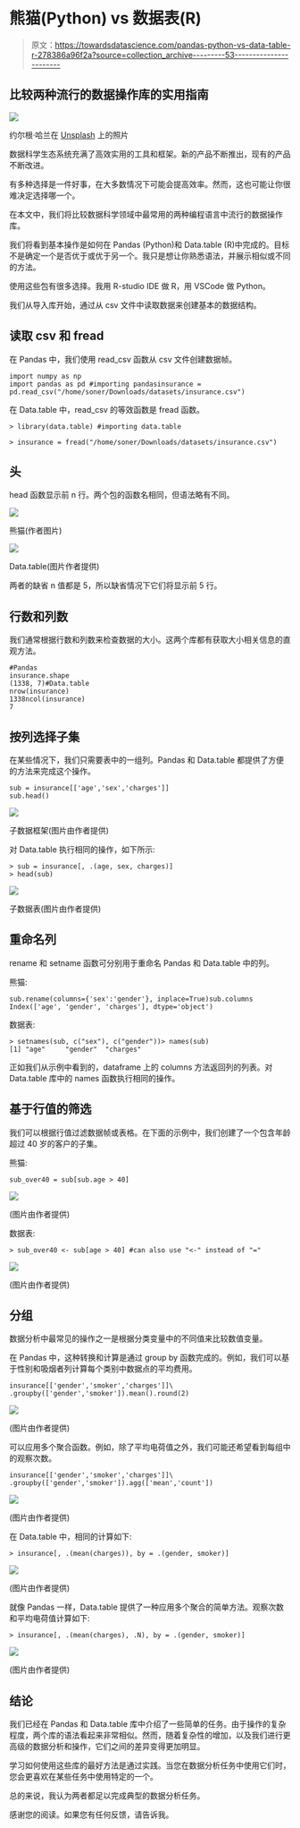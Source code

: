 # 熊猫(Python) vs 数据表(R)

> 原文：<https://towardsdatascience.com/pandas-python-vs-data-table-r-278386a96f2a?source=collection_archive---------53----------------------->

## 比较两种流行的数据操作库的实用指南

![](img/0f25e28c8001e72a64ff2d7ca85a3876.png)

约尔根·哈兰在 [Unsplash](https://unsplash.com/s/photos/twice?utm_source=unsplash&utm_medium=referral&utm_content=creditCopyText) 上的照片

数据科学生态系统充满了高效实用的工具和框架。新的产品不断推出，现有的产品不断改进。

有多种选择是一件好事，在大多数情况下可能会提高效率。然而，这也可能让你很难决定选择哪一个。

在本文中，我们将比较数据科学领域中最常用的两种编程语言中流行的数据操作库。

我们将看到基本操作是如何在 Pandas (Python)和 Data.table (R)中完成的。目标不是确定一个是否优于或优于另一个。我只是想让你熟悉语法，并展示相似或不同的方法。

使用这些包有很多选择。我用 R-studio IDE 做 R，用 VSCode 做 Python。

我们从导入库开始，通过从 csv 文件中读取数据来创建基本的数据结构。

## 读取 csv 和 fread

在 Pandas 中，我们使用 read_csv 函数从 csv 文件创建数据帧。

```
import numpy as np
import pandas as pd #importing pandasinsurance = pd.read_csv("/home/soner/Downloads/datasets/insurance.csv")
```

在 Data.table 中，read_csv 的等效函数是 fread 函数。

```
> library(data.table) #importing data.table 

> insurance = fread("/home/soner/Downloads/datasets/insurance.csv")
```

## 头

head 函数显示前 n 行。两个包的函数名相同，但语法略有不同。

![](img/463fa2de5b16ed359aa50326326d086e.png)

熊猫(作者图片)

![](img/1a8a7f30f9fdd35f3eabc23f4e7d1725.png)

Data.table(图片作者提供)

两者的缺省 n 值都是 5，所以缺省情况下它们将显示前 5 行。

## 行数和列数

我们通常根据行数和列数来检查数据的大小。这两个库都有获取大小相关信息的直观方法。

```
#Pandas
insurance.shape
(1338, 7)#Data.table
nrow(insurance)
1338ncol(insurance)
7
```

## 按列选择子集

在某些情况下，我们只需要表中的一组列。Pandas 和 Data.table 都提供了方便的方法来完成这个操作。

```
sub = insurance[['age','sex','charges']]
sub.head()
```

![](img/c72248d084a527e8acce3f915e677b7a.png)

子数据框架(图片由作者提供)

对 Data.table 执行相同的操作，如下所示:

```
> sub = insurance[, .(age, sex, charges)]
> head(sub)
```

![](img/f18bb80d419711d5c5258af2a0a5aa21.png)

子数据表(图片由作者提供)

## 重命名列

rename 和 setname 函数可分别用于重命名 Pandas 和 Data.table 中的列。

熊猫:

```
sub.rename(columns={'sex':'gender'}, inplace=True)sub.columns
Index(['age', 'gender', 'charges'], dtype='object')
```

数据表:

```
> setnames(sub, c("sex"), c("gender"))> names(sub)
[1] "age"     "gender"  "charges"
```

正如我们从示例中看到的，dataframe 上的 columns 方法返回列的列表。对 Data.table 库中的 names 函数执行相同的操作。

## 基于行值的筛选

我们可以根据行值过滤数据帧或表格。在下面的示例中，我们创建了一个包含年龄超过 40 岁的客户的子集。

熊猫:

```
sub_over40 = sub[sub.age > 40]
```

![](img/3b2c819ef1b92237b1627c8b54883f00.png)

(图片由作者提供)

数据表:

```
> sub_over40 <- sub[age > 40] #can also use "<-" instead of "="
```

![](img/cfb5f673e0a53a2a0fa54c1ea6a8b33a.png)

(图片由作者提供)

## 分组

数据分析中最常见的操作之一是根据分类变量中的不同值来比较数值变量。

在 Pandas 中，这种转换和计算是通过 group by 函数完成的。例如，我们可以基于性别和吸烟者列计算每个类别中数据点的平均费用。

```
insurance[['gender','smoker','charges']]\
.groupby(['gender','smoker']).mean().round(2)
```

![](img/b58516a836f4ace3ef759c21d7c4e18b.png)

(图片由作者提供)

可以应用多个聚合函数。例如，除了平均电荷值之外，我们可能还希望看到每组中的观察次数。

```
insurance[['gender','smoker','charges']]\
.groupby(['gender','smoker']).agg(['mean','count'])
```

![](img/8a54bb17f9db35ddee68dba2bcc257ea.png)

(图片由作者提供)

在 Data.table 中，相同的计算如下:

```
> insurance[, .(mean(charges)), by = .(gender, smoker)]
```

![](img/c50b84df50cc9439e7514d4ba28cf029.png)

(图片由作者提供)

就像 Pandas 一样，Data.table 提供了一种应用多个聚合的简单方法。观察次数和平均电荷值计算如下:

```
> insurance[, .(mean(charges), .N), by = .(gender, smoker)]
```

![](img/3588adbd1e07b391be47a5eef0da53a6.png)

(图片由作者提供)

## 结论

我们已经在 Pandas 和 Data.table 库中介绍了一些简单的任务。由于操作的复杂程度，两个库的语法看起来非常相似。然而，随着复杂性的增加，以及我们进行更高级的数据分析和操作，它们之间的差异变得更加明显。

学习如何使用这些库的最好方法是通过实践。当您在数据分析任务中使用它们时，您会更喜欢在某些任务中使用特定的一个。

总的来说，我认为两者都足以完成典型的数据分析任务。

感谢您的阅读。如果您有任何反馈，请告诉我。